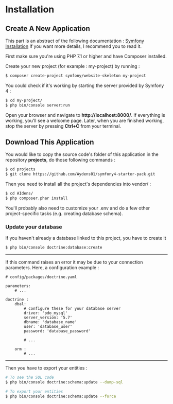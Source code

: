 # Installation

## Create A New Application

This part is an abstract of the following documentation : [Symfony Installation](https://symfony.com/doc/current/setup.html) If you want more details, I recommend you to read it.

First make sure you're using PHP 7.1 or higher and have Composer installed.

Create your new project (for example : my-project) by running :

```sh
$ composer create-project symfony/website-skeleton my-project
```

You could check if it's working by starting the server provided by Symfony 4 :

```sh
$ cd my-project/
$ php bin/console server:run
```

Open your browser and navigate to **http:<span></span>//localhost:8000/**. If everything is working, you'll see a welcome page. Later, when you are finished working, stop the server by pressing **Ctrl+C** from your terminal.

## Download This Application

You would like to copy the source code's folder of this application in the repository **projects**, do those following commands :

```sh
$ cd projects
$ git clone https://github.com/Aydens01/symfony4-starter-pack.git
```

Then you need to install all the project's dependencies into vendor/ :
```sh
$ cd AIdens/
$ php composer.phar install
```

You'll probably also need to customize your .env and do a few other project-specific tasks (e.g. creating database schema).

### Update your database

If you haven't already a database linked to this project, you have to create it

```sh
$ php bin/console doctrine:database:create
```

------
If this command raises an error it may be due to your connection parameters. Here, a configuration example :

    # config/packages/doctrine.yaml

    parameters:
        # ...

    doctrine :
        dbal:
            # configure these for your database server
            driver: 'pdo_mysql'
            server_version: '5.7'
            dbname: 'database_name'
            user: 'database_user'
            password: 'database_password'

            # ...

        orm :
            # ...

------


Then you have to export your entities :

```sh
# To see the SQL code
$ php bin/console doctrine:schema:update --dump-sql

# To export your entities
$ php bin/console doctrine:schema:update --force
```
